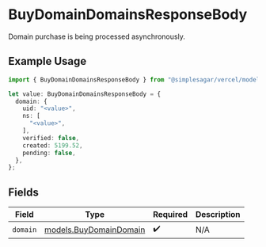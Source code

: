 # BuyDomainDomainsResponseBody

Domain purchase is being processed asynchronously.

## Example Usage

```typescript
import { BuyDomainDomainsResponseBody } from "@simplesagar/vercel/models/buydomainop.js";

let value: BuyDomainDomainsResponseBody = {
  domain: {
    uid: "<value>",
    ns: [
      "<value>",
    ],
    verified: false,
    created: 5199.52,
    pending: false,
  },
};
```

## Fields

| Field                                                  | Type                                                   | Required                                               | Description                                            |
| ------------------------------------------------------ | ------------------------------------------------------ | ------------------------------------------------------ | ------------------------------------------------------ |
| `domain`                                               | [models.BuyDomainDomain](../models/buydomaindomain.md) | :heavy_check_mark:                                     | N/A                                                    |